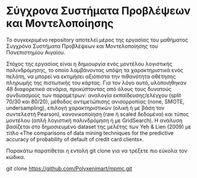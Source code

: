 # Σύγχρονα Συστήματα Προβλέψεων και Μοντελοποίησης

Το συγκεκριμένο repository αποτελεί μέρος της εργασίας του μαθήματος Συγχρόνα Συστήματα Προβλέψεων και Μοντελοποίησης του Πανεπιστημίου Αιγαίου.

Στόχος της εργασίας είναι η δημιουργία ενός μοντέλου λογιστικής παλινδρόμησης, το οποίο λαμβάνοντας υπόψη τα χαρακτηριστικά ενός πελάτη, να μπορεί να εκτιμήσει αξιόπιστα την πιθανότητα αθέτησης πληρωμής της πιστωτικής του κάρτας. Για τον λόγο αυτό, υλοποιήθηκαν 48 διαφορετικά σενάρια, προκύπτοντας από όλους τους δυνατούς συνδυασμούς των παραμέτρων: αναλογία εκπαίδευσης/ελέγχου (split 70/30 και 80/20), μέθοδος αντιμετώπισης ανισορροπίας (none, SMOTE, undersampling), επιλογή χαρακτηριστικών (ολική ή με βάση τον συντελεστή Pearson), κανονικοποίηση (raw ή scaled δεδομένα) και τύπος μοντέλου (απλή λογιστική παλινδρόμηση ή με GridSearch). Η ανάλυση βασίζεται στο δημοσιευμένο dataset της μελέτης των Yeh & Lien (2009) με τίτλο «The comparisons of data mining techniques for the predictive accuracy of probability of default of credit card clients».

 Παρακάτω παρατίθεται η εντολή git clone για να τρέξετε πιο εύκολα τον κώδικα.

git clone https://github.com/Polyxenimart/mpmc.git

